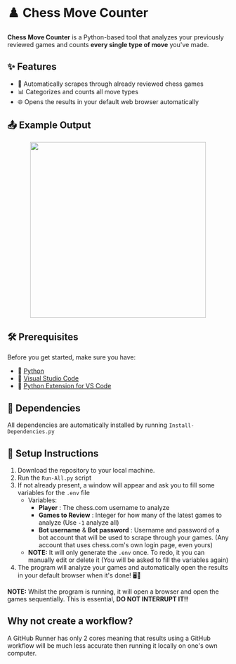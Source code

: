 # ♟️ Chess Move Counter

**Chess Move Counter** is a Python-based tool that analyzes your previously reviewed games and counts **every single type of move** you've made.

## ✨ Features

- 🤖 Automatically scrapes through already reviewed chess games
- 📊 Categorizes and counts all move types
- 🌐 Opens the results in your default web browser automatically

## 📤 Example Output
<div align="center"><img width="400px" height="auto" src="https://github.com/user-attachments/assets/16a15f2a-7164-424e-af04-e645ae4027be"></div>

## 🛠️ Prerequisites

Before you get started, make sure you have:

- 🐍 [Python](https://www.python.org/)
- 🧠 [Visual Studio Code](https://code.visualstudio.com/)
- 🧩 [Python Extension for VS Code](https://marketplace.visualstudio.com/items?itemName=ms-python.python)

## 🔧 Dependencies
All dependencies are automatically installed by running `Install-Dependencies.py`

## 🚀 Setup Instructions

1. Download the repository to your local machine.
2. Run the `Run-All.py` script
3. If not already present, a window will appear and ask you to fill some variables for the `.env` file
   - Variables:
     - **Player** : The chess.com username to analyze
     - **Games to Review** : Integer for how many of the latest games to analyze (Use `-1` analyze all)
     - **Bot username** & **Bot password** : Username and password of a bot account that will be used to scrape through your games. (Any account that uses chess.com's own login page, even yours)
   - **NOTE:** It will only generate the `.env` once. To redo, it you can manually edit or delete it (You will be asked to fill the variables again) 
4. The program will analyze your games and automatically open the results in your default browser when it's done! 🖥️🎉

**NOTE:** Whilst the program is running, it will open a browser and open the games sequentially. This is essential, **DO NOT INTERRUPT IT!!**

## Why not create a workflow?
A GitHub Runner has only 2 cores meaning that results using a GitHub workflow will be much less accurate then running it locally on one's own computer.
